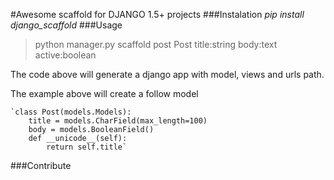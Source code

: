 #Awesome scaffold for DJANGO 1.5+ projects
###Instalation
*pip install django_scaffold*
###Usage
>python manager.py scaffold post Post title:string body:text
active:boolean

The code above will generate a django app with model, views and urls path.

The example above will create a follow model

    `class Post(models.Models):
        title = models.CharField(max_length=100)
        body = models.BooleanField()
        def __unicode__(self):
            return self.title`

###Contribute

